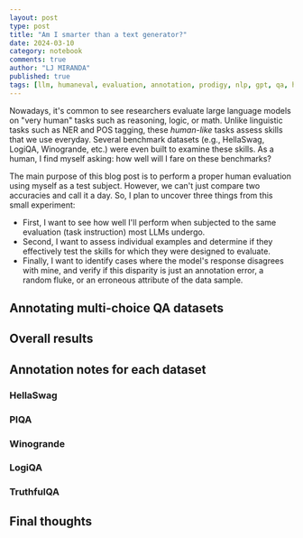 ```yaml
---
layout: post
type: post
title: "Am I smarter than a text generator?"
date: 2024-03-10
category: notebook
comments: true
author: "LJ MIRANDA"
published: true
tags: [llm, humaneval, evaluation, annotation, prodigy, nlp, gpt, qa, hellaswag, winogrande]
---
```


<span class="firstcharacter">N</span>owadays, it's common to see researchers evaluate large language models on "very human" tasks such as reasoning, logic, or math.
Unlike linguistic tasks such as NER and POS tagging, these *human-like* tasks assess skills that we use everyday.
Several benchmark datasets (e.g., HellaSwag, LogiQA, Winogrande, etc.) were even built to examine these skills. 
As a human, I find myself asking: how well will I fare on these benchmarks?

The main purpose of this blog post is to perform a proper human evaluation using myself as a test subject. 
However, we can't just compare two accuracies and call it a day.
So, I plan to uncover three things from this small experiment: 

- First, I want to see how well I'll perform when subjected to the same evaluation (task instruction) most LLMs undergo. 
- Second, I want to assess individual examples and determine if they effectively test the skills for which they were designed to evaluate.
- Finally, I want to identify cases where the model's response disagrees with mine, and verify if this disparity is just an annotation error, a random fluke, or an erroneous attribute of the data sample.

## Annotating multi-choice QA datasets

<!-- experimental setup -->

## Overall results

## Annotation notes for each dataset

### HellaSwag

### PIQA

### Winogrande


### LogiQA

### TruthfulQA

## Final thoughts

